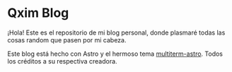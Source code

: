 # Qxim Blog

¡Hola! Este es el repositorio de mi blog personal, donde plasmaré todas las
cosas random que pasen por mi cabeza.

Este blog está hecho con Astro y el hermoso tema
[multiterm-astro](https://github.com/stelcodes/multiterm-astro).
Todos los créditos a su respectiva creadora.

